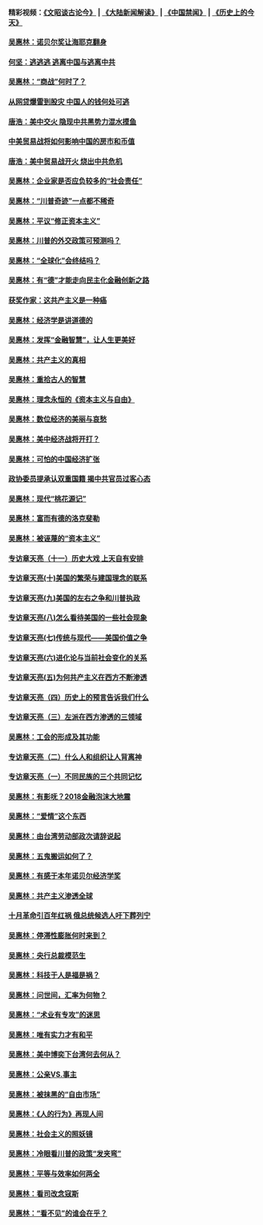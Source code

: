 #### 精彩视频：[《文昭谈古论今》](https://github.com/gfw-breaker/wenzhao/blob/master/README.md?t=12090931) | [《大陆新闻解读》](https://github.com/gfw-breaker/ntdtv-comedy/blob/master/README.md?t=12090931) | [《中国禁闻》](https://github.com/gfw-breaker/ntdtv-news/blob/master/README.md?t=12090931) | [《历史上的今天》](https://github.com/gfw-breaker/today-in-history/blob/master/README.md?t=12090931) 

#### [吴惠林：诺贝尔奖让海耶克翻身](../pages/nsc423/n10890049.md?t=12090931) 

#### [何坚：逃逃逃 逃离中国与逃离中共](../pages/nsc423/n10592891.md?t=12090931) 

#### [吴惠林：“商战”何时了？](../pages/nsc423/n10573558.md?t=12090931) 

#### [从网贷爆雷到股灾 中国人的钱何处可逃](../pages/nsc423/n10572800.md?t=12090931) 

#### [唐浩：美中交火 隐现中共黑势力混水摸鱼](../pages/nsc423/n10544040.md?t=12090931) 

#### [中美贸易战将如何影响中国的房市和币值](../pages/nsc423/n10543697.md?t=12090931) 

#### [唐浩：美中贸易战开火 烧出中共危机](../pages/nsc423/n10540126.md?t=12090931) 

#### [吴惠林：企业家是否应负较多的“社会责任”](../pages/nsc423/n10535022.md?t=12090931) 

#### [吴惠林：“川普奇迹”一点都不稀奇](../pages/nsc423/n10512808.md?t=12090931) 

#### [吴惠林：平议“修正资本主义”](../pages/nsc423/n10495724.md?t=12090931) 

#### [吴惠林：川普的外交政策可预测吗？](../pages/nsc423/n10462387.md?t=12090931) 

#### [吴惠林：“全球化”会终结吗？](../pages/nsc423/n10452838.md?t=12090931) 

#### [吴惠林：有“德”才能走向民主化金融创新之路](../pages/nsc423/n10432292.md?t=12090931) 

#### [获奖作家：这共产主义是一种癌](../pages/nsc423/n10431541.md?t=12090931) 

#### [吴惠林：经济学是讲道德的](../pages/nsc423/n10398014.md?t=12090931) 

#### [吴惠林：发挥“金融智慧”，让人生更美好](../pages/nsc423/n10375019.md?t=12090931) 

#### [吴惠林：共产主义的真相](../pages/nsc423/n10351394.md?t=12090931) 

#### [吴惠林：重拾古人的智慧](../pages/nsc423/n10337691.md?t=12090931) 

#### [吴惠林：理念永恒的《资本主义与自由》](../pages/nsc423/n10316274.md?t=12090931) 

#### [吴惠林：数位经济的美丽与哀愁](../pages/nsc423/n10292946.md?t=12090931) 

#### [吴惠林：美中经济战将开打？](../pages/nsc423/n10258825.md?t=12090931) 

#### [吴惠林：可怕的中国经济扩张](../pages/nsc423/n10219147.md?t=12090931) 

#### [政协委员提承认双重国籍 揭中共官员过客心态](../pages/nsc423/n10208809.md?t=12090931) 

#### [吴惠林：现代“桃花源记”](../pages/nsc423/n10185234.md?t=12090931) 

#### [吴惠林：富而有德的洛克斐勒](../pages/nsc423/n10142264.md?t=12090931) 

#### [吴惠林：被诬蔑的“资本主义”](../pages/nsc423/n10124816.md?t=12090931) 

#### [专访章天亮（十一）历史大戏 上天自有安排](../pages/nsc423/n10094905.md?t=12090931) 

#### [专访章天亮(十)美国的繁荣与建国理念的联系](../pages/nsc423/n10094899.md?t=12090931) 

#### [专访章天亮(九)美国的左右之争和川普执政](../pages/nsc423/n10094889.md?t=12090931) 

#### [专访章天亮(八)怎么看待美国的一些社会现象](../pages/nsc423/n10094857.md?t=12090931) 

#### [专访章天亮(七)传统与现代——美国价值之争](../pages/nsc423/n10093140.md?t=12090931) 

#### [专访章天亮(六)进化论与当前社会变化的关系](../pages/nsc423/n10092036.md?t=12090931) 

#### [专访章天亮(五)为何共产主义在西方不断渗透](../pages/nsc423/n10083620.md?t=12090931) 

#### [专访章天亮（四）历史上的预言告诉我们什么](../pages/nsc423/n10083606.md?t=12090931) 

#### [专访章天亮（三）左派在西方渗透的三领域](../pages/nsc423/n10081115.md?t=12090931) 

#### [吴惠林：工会的形成及其功能](../pages/nsc423/n10080633.md?t=12090931) 

#### [专访章天亮（二）什么人和组织让人背离神](../pages/nsc423/n10076637.md?t=12090931) 

#### [专访章天亮（一）不同民族的三个共同记忆](../pages/nsc423/n10074188.md?t=12090931) 

#### [吴惠林：有影呒？2018金融泡沫大地震](../pages/nsc423/n10040534.md?t=12090931) 

#### [吴惠林：“爱情”这个东西](../pages/nsc423/n10019423.md?t=12090931) 

#### [吴惠林：由台湾劳动部政次请辞说起](../pages/nsc423/n9979679.md?t=12090931) 

#### [吴惠林：五鬼搬运如何了？](../pages/nsc423/n9925338.md?t=12090931) 

#### [吴惠林：有感于本年诺贝尔经济学奖](../pages/nsc423/n9871883.md?t=12090931) 

#### [吴惠林：共产主义渗透全球](../pages/nsc423/n9812748.md?t=12090931) 

#### [十月革命引百年红祸 俄总统候选人吁下葬列宁](../pages/nsc423/n9810182.md?t=12090931) 

#### [吴惠林：停滞性膨胀何时来到？](../pages/nsc423/n9764136.md?t=12090931) 

#### [吴惠林：央行总裁模范生](../pages/nsc423/n9728134.md?t=12090931) 

#### [吴惠林：科技于人是福是祸？](../pages/nsc423/n9672982.md?t=12090931) 

#### [吴惠林：问世间，汇率为何物？](../pages/nsc423/n9621788.md?t=12090931) 

#### [吴惠林：“术业有专攻”的迷思](../pages/nsc423/n9580363.md?t=12090931) 

#### [吴惠林：唯有实力才有和平](../pages/nsc423/n9529599.md?t=12090931) 

#### [吴惠林：美中博奕下台湾何去何从？](../pages/nsc423/n9483598.md?t=12090931) 

#### [吴惠林：公亲VS.事主](../pages/nsc423/n9425637.md?t=12090931) 

#### [吴惠林：被抹黑的“自由市场”](../pages/nsc423/n9351545.md?t=12090931) 

#### [吴惠林：《人的行为》再现人间](../pages/nsc423/n9296339.md?t=12090931) 

#### [吴惠林：社会主义的照妖镜](../pages/nsc423/n9243460.md?t=12090931) 

#### [吴惠林：冷眼看川普的政策“发夹弯”](../pages/nsc423/n9120684.md?t=12090931) 

#### [吴惠林：平等与效率如何两全](../pages/nsc423/n9075430.md?t=12090931) 

#### [吴惠林：看司改念寇斯](../pages/nsc423/n9024915.md?t=12090931) 

#### [吴惠林：“看不见”的谁会在乎？](../pages/nsc423/n8977488.md?t=12090931) 

